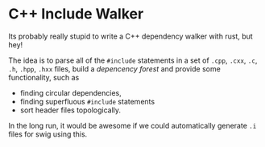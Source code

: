 # C++ Include Walker

Its probably really stupid to write a C++ dependency walker with rust, but hey!

The idea is to parse all of the `#include` statements in a set of `.cpp`, `.cxx`, `.c`, `.h`, `.hpp`, `.hxx` files, build a *depencency forest* and provide some functionality, such as
 - finding circular dependencies, 
 - finding superfluous `#include` statements
 - sort header files topologically.
 
In the long run, it would be awesome if we could automatically generate `.i` files for swig using this.